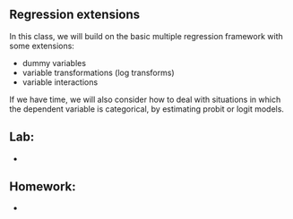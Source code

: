 ## Regression extensions

In this class, we will build on the basic multiple regression framework with some extensions:
- dummy variables
- variable transformations (log transforms)
- variable interactions

If we have time, we will also consider how to deal with situations in which the dependent variable is categorical, by estimating probit or logit models.

## Lab:
- 

## Homework:
- 
